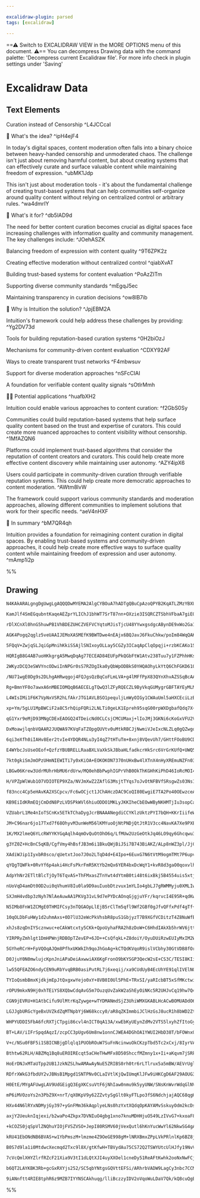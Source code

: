 ```yaml
---

excalidraw-plugin: parsed
tags: [excalidraw]

---
```

==⚠  Switch to EXCALIDRAW VIEW in the MORE OPTIONS menu of this document. ⚠== You can decompress Drawing data with the command palette: 'Decompress current Excalidraw file'. For more info check in plugin settings under 'Saving'


# Excalidraw Data

## Text Elements
Curation instead of Censorship ^L4JCCcaI

🧠 What's the idea? ^ipH4ejF4

In today's digital spaces, content moderation often falls into a binary choice between heavy-handed censorship and unmoderated chaos. The challenge isn't just about removing harmful content, but about creating systems that can effectively curate and surface valuable content while maintaining freedom of expression. ^ubMK1Jdp

This isn't just about moderation tools - it's about the fundamental challenge of creating trust-based systems that can help communities self-organize around quality content without relying on centralized control or arbitrary rules. ^wa4dmrIY

🚨 What's it for? ^db5lAD9d

The need for better content curation becomes crucial as digital spaces face increasing challenges with information quality and community management. The key challenges include: ^JOehASZK

Balancing freedom of expression with content quality ^9T6ZPK2z

Creating effective moderation without centralized control ^qiabXvAT

Building trust-based systems for content evaluation ^PoAzZITm

Supporting diverse community standards ^mEgqJ5ec

Maintaining transparency in curation decisions ^ow8lB7ib

🔗 Why is Intuition the solution? ^JpjEBM2A

Intuition's framework could help address these challenges by providing: ^Yg2DV73d

Tools for building reputation-based curation systems ^0H2biOzJ

Mechanisms for community-driven content evaluation ^CDXY92AF

Ways to create transparent trust networks ^F4mbwsuv

Support for diverse moderation approaches ^nSFcCIAI

A foundation for verifiable content quality signals ^sOtlrMmh

👩‍💻 Potential applications ^huafbXH2

Intuition could enable various approaches to content curation: ^f2GbS0Sy

Communities could build reputation-based systems that help surface quality content based on the trust and expertise of curators. This could create more nuanced approaches to content visibility without censorship. ^1MfAZQN6

Platforms could implement trust-based algorithms that consider the reputation of content creators and curators. This could help create more effective content discovery while maintaining user autonomy. ^AZY4ipX6

Users could participate in community-driven curation through verifiable reputation systems. This could help create more democratic approaches to content moderation. ^AWtm8lvW

The framework could support various community standards and moderation approaches, allowing different communities to implement solutions that work for their specific needs. ^aeV4nHXF

🧩 In summary ^bM7QR4qh

Intuition provides a foundation for reimagining content curation in digital spaces. By enabling trust-based systems and community-driven approaches, it could help create more effective ways to surface quality content while maintaining freedom of expression and user autonomy. ^mAmp1i2p

%%
## Drawing
```compressed-json
N4KAkARALgngDgUwgLgAQQQDwMYEMA2AlgCYBOuA7hADTgQBuCpAzoQPYB2KqATLZMzYBXUtiRoIACyhQ4zZAHoFAc0JRJQgEYA6bGwC2CgF7N6hbEcK4OCtptbErHALRY8RMpWdx8Q1TdIEfARcZgRmBShcZQUebQBObR4aOiCEfQQOKGZuAG1wMFAwYogSbggAGQAWACkAYTq8AEkU4shYRHKoLChWksxuZyqANgBmbQAOAHZhngAGHlH4ngBW

KamJlf4SmEGqubntKaqeAEZprYLIChJ1bhWT7SrT87nn+OXzie3ISQRCZTSbhVFbaA7giEQ04/CDWZTBbhzGHMKCkNgAawQdTY+DYpHKAGJTghicS+pBNLhsOjlGihBxiNjcfiJKjrMw4LhAllyRAAGaEfD4ADKsAREkEHl5KLRmIA6rdJNw+FcIDKMQhRTBxehJWUYXTARxwjk0NDVWxOdg1LszQcYbThHAmsRTahcgBdGF88gZF3cDhCIUwwgM

rDlXCnXl0hnG5huwPB1VhBDEZUHCZVEFVCYqtoMJisTjcU48YYwxgsdgcABynDE9xWo2Ga1GoyqIeYABE0t002g+QQwjDNMIGQBRYIZLIJoP4GFCODEXB9kvHeIPeLDeIzKZ5kpEDjogNzmG46mp7iD/DD1XdTC9CR1EQr6uoUMokLEVBsPmoOqZIILCSIQcDRpQAAqPTlM+5BQG+H7dLg36/v+gF4swIFgd6nBQMKhBGOIqDNmCkJkXM5r5nyuE

AGK4Pogq2qglz5veUAAIJEMoXASMEfK9BWTDwe4nEAjx6BQJavJ6FkuChkw/poIm84WqQAKhgQUEPjBL7wZw74cJ+yE/n+AGGRhWG8rgQiSQASuEBFEaiQgIGe8kABL/ICj6oKcSQrAUAC+2xFCUZQSKB7lVAgABWNFVLyHREdA0EwgMaDOG2iQ8DuUyjKsVRLCCPAdqqTGZRRRwnOcUwsSUNzEHcaBlocKwbiMKxzNMEzxHMwzlqqfwAkCaBtqR

5FQqV+ZwjqSLJqiGpMnihKkiSSAjlSNIxoyOLLay5CGZy3ICaqApClqOpqji+rzbKCAKo1SrNciC2YhdyV6mmBrCEaJoljClpUjaJb2qqjqLi6bqet6voIIpqDKSGYbpeguDJN99LEHGs5JvmKb9r5Kw8Kse79fukCVkW4nDFNJSU9WdYcA2aBrGM8xzA8nY9sEq4DkOrmqqOmOTukmTZCeuMlIuy687566bqMubDKcdWQIex5KaeqrnpiBPXrer

HQRIgB8G4AB7uoHKkgrgA5MwqDqAg77ECEAD84EUFpPkQGbFtW1Atv238Tuu7y1FZPhhHKsMTwTZCA1UbR9GMfcMJsaJ3HlHxJ35pWwkEOn4nQFJMIyVE8mkPDiOqepHCaUb6A+5bNt2w7we4G7MLWXZDmR2gzkC/mh4IJ5w0+X5qxBSFqrhegWgALIANKnDUxDYXe8DJWxvIo84KynFMSRLOs/UvPlEyUTsgzE4cxxnBcMINU1qBjFUTxTBuTbE

2WKyzDCQ3eSWVYncODwiInNPGr0sS7RZOgIka0yQbWpODBkS0YHQAOhyLkYtQ6ChFGKD610vq3Q1A9J+5M1SQPeuUT60YfqSGxv9C0VpgZ2nASUcGzpXR5C9KdWGlctb5lDM7FGsJRi0MxgwzWksBAIEvGgWYIJ4i5k6oJKsxY7S0wpoWBm9YiIzFLCsImpw2GQEIN2XscjUD6wHiUIWE4pxixxipfM0sVyWP3lUdq8Q2wlReG5I8EtnEHjYBePW

/NU71wgE0Dg9s2DLhgAHRwqgoj4FQJgsQzBqCoFLmLVA+g4lMFfPpX83QYnXhvAZSSqBcAAB0OCaA0qQGA2TJBsHMI7TQCAoAUFkTEv4uB6AwGcFbMM34xDmWAqBapDJUD0nyc7OCqY6nYCtmwZg2hUAQSDisggwQQGOzMRwa2UBUAxSECiapQsTmBHyWYEBqArakH0HyIM2TcJi2oHUzQNlLnCBOdgQIr57nMBgJ+fQLc/bZOsKgBAfI+QIGwPB

Rg+BmnYF0o7awxA6nMBEIOMQqB6AECELgTQwQ3lZFyRQECZL9ByVkqGUMygrGBFTAYEyMLMBwECPGas2h3ae3KNE2J8TEnqRSWkq04Qsk5KyHkgpcE3wlMyFY3ZdtQxVNwKgBptcmktLafizp3TekPJCIM4ZmLUzZPQpMuA0zvxzPlW4sZqz1mbO2VbIUmRlAHOYEck5ZyLkkr+agG5bA7lMsec815MqoBZO+ScoNPyAUhHgsC0F3RwWBxXFCmJs

L4WIsIMi1F6K7VpNxVSR2hLfAkrJTG1AVLBSO1pequljLmWyOIGy1CWAuUml5aHXCEciLzBwlkOiDEUUpzvD0AumdYXZzpkJcw+cuKF0kmvfMpc6UKQJlXfMeIa5120hIIVkkRV2ySWoAgEqK2ZPJaUk58zCl6RiUqspqrKlsGqVqxpqLWntK1V0npyr+lmpGc7MZ1rMJTMxbMjgT7FnOtwGsjZWzHY7M9fs98vrjmnPOQmq5Ib0hhrbZGl5qSY1

xp+Ym/5gLU1MpBWCiF2a8C5rhQipFQRi2LNLTi0geLK1Epreh95sqG00rpWXDgbafQdq7X+Ht3KqZ8s7jZNg9lWC9xVTeGxasPJeRGr5fyk8CihVMQTCAFBcBVGIPoCuABNRKG8uipVVDvImN85i5Q2PlOYoxSwwnKoYpI1V76qkfk9Z+OUninA/j/GmfUgGDQM2PUG00QGzRendVBK14HrUFptZBO1mRdAwUdbB3pcFUIlIQ6UkDSGRfIeqN6+D

qG1Yxr9eMjD93MNgCDExEAOGQ24TDeicNd0CLCsjCMCUMaxj+lIoJMj3GKNi6cKoGxVFU2VFtnRTMiLPAmP1XqIwuYWLCTpkcY5iAi2nOLRbC4lxOrXJ4zcZZcybe1qGDWCNJtqxCbrK84Tp3HvQFssx2G/V4cDYRhDRSYmSRxHbZw75/Z2xo4HBAdSXkMjG7JCjHq9nevZcmoFTLnIomcJSMI35GMZuY/86wdS/j4FtXofQ+h6RqEIOENJQQ+TO

DxMoawjlqnbVQAAR2JUQWA97KVqFaTZOpgQUVtv0uMtkRBCJjNwmiVJeIxcNLZLq0gQZwgqdVOQD2kTwdqpw/6/Dvyflw5fbEpHqAUdqADhj1uOPlx3evRhonjtUKk/o/bU3lPqeWrp+kBnOaTWs7eRzrn8FedhHwALoXIvCJi+u5L6XNo5diYV8GlXMA1cxI1+QLXlrS565/KQQ3ahyAm7N+sgd4dHLplHVAcdycWYRIfLO3i87eS52XfgEfEli

6qi3eXfh0iIAHv8Eer2tvIe4YDQR4NLu3yI4qZ7tHTuTm+8xnj8VQevUh7/GHttFOoBU9CDH9Nces2M76UENnBhOfSbT3bDPLPUgYXaTXPLkfPKXAgIvOtG4dQMvLjSvK1LIGvRyHXZAnERvZvY3ZpU3YIDvVTbuTTIiaxfxYeFLEsYzYoYKUzaeCzYgTQFYKfLseIIhViZzVkVzfMHefzaOF4HcU4fzdsGYFYb4MqbgbcfyDYAxB+RUZUUsQ+eI

E4WYbcJsUseOEof+QzfzYBUBRELLRaaBXLVaXkSkJBbaHLfadkcrHkSrc6VrGrKUfQ+UWQ56YhFrbUAhRwy3OhSRXyAGXrJiYxAbIbLhNAaGXhMbRfJbUoabCQXAFYcRebLrB7ZMDtEsfzeLUYDYdQrRNRcSJLHObRTgRmZmXyJRfeZsfzAbMxbmLpSxEgwWa7W7RxQJR7GWdxeWTxJYBYAog8b7Vo7WAHeo4HQ2UHCAQAXg3AAKvd9mblRysTxA

7kt0gkiSmJmOPzUHmNIEWITi7y0xKiOA+EOKOKON7370nUHxBw4lXTnX4nHyXREmuNZFn03Vwm3QrgmyXxXw0nwAFQkFWKbnWJOWoi2KsjUw027z7lN10wgCHhHgATNEoLAGoOKDM1KAsxqAAHkEBJB2JhQAAtBeJzToDg7SNKQYPeRIU4bcPKaYFQ/zchQI/Ykmc+Xo64FwqLV+LKDbWqbo2YVWKQcgtAWqHQzLNwqBErCQOBYwxBLaa7CwiSMr

LBGw06Krew3UdrMUhrHbMU6rdUrw/MQ0ehBbPwphIGPrVhB0OkThKGHhKiPhD46IoRcMOI4YRIrGY0vdEofGbgaYMseIfeBYXbdRZiKYIM2sXRQBGmY4dbM7HmYYy7Ro4WBxGcAYlxJ7WWDxLxHglqfxH7T0/7UJIHBM0Y9fIOY0S1YEwDGQJgYvf5XSN8TpdnXnAFIQa0a9UIVAS9FJbFSVO2ATAyUnVge5K/fZO2WAyQAyYE2lV3SAmXZpTFZZ

H/VPZpWlWub1O7VDIOTEP9XZa/NVJmXwZ2ZAflG3MsjtTYqs7oJvOtNFBVfSRsgwZs03Ns1JDsrs69dJXnfs0MQcttEc71MchXScvEact8WcovWDdnX/IvVc6IUWLITcx2bclpXc0cgcw8hAY83vIdHvU6ROCdJifktOR49ALOO40gPOKfEiouDdEoefY0d41MkoL42uH408x2cs78Ssw1K82s7Jes+8hFR8u2Fsl86pC9MVD83slVfFH8wFIcpl

f83ncc4Cp5eHAvKA2XSCpcv/Fc6wOCjct1JChAHczDAC9CoQI80EwgiE7TA2Po40OEwzceAKKgqeQRCzeICCYYPEgABQXh4CMCJM3k4P6D2BbBix3A+AmDeGGDC3zCYjODiGZOkPC3ZL3gmEmCWDai3C8yyP5M0J8lZNhAyzAScPFL2lgVWgQQKzMLlMMMsMOiVIXUgDOjwQ8La31K9Pq3ZKa0oTVKui6sgENN8IvkgEBmtHNN8jS3YStOGzCNtJ

KB9EiIdKRmEQjCmDdN8PzLVDSPkWVl6hiuODDO1MKLyJKKIheCbEOwWByNKHMTjIu3sopCaOTPu1+yX1cQzM6OWDip4E+0Hn6JSMHiGKeuhK3gkAACECBrBrR7lZNWV9B2VFM+19IVK61wK+sDRlixjob8BYaZMWVO0kbu1OUlM3x0bRMTlMbdhsLbKR08Kx0k5zjmIh8rixIbiWqCwKLJ9p8aLpJXiF9Vrq5V82LcaYamZCa5MSaFMybUaYlKaK

VZUabrL1Me4nIoTSCnKx5ETkTChaDygJcrBNAAANegdiCCYKlzUktzPYI7bQH+KKrIiifeWLQLZUDbSQlk/kiLe4ZWbQAQjcaYfYRYQqUQ/MQq5UfkmaMqsU+UiAKUtaEwwrcwhqhUqw5qnBOwjqhwm6CBO6LU1w/OjUXUwavOkoEa40sa5fAI/rS0p0ea90Ra1q+0pi0xWI1GCYLaj0v7XayxKYBYZYPeYxE6ouxdc6iMtAJRN4dcJRWMuosGq7

JM+C96nar6jo17Txd7f68OhyvM3unWeM56lKMYuoOjNtPNDjQtJtR1V3cc4NavKA7Xe9PXE80+8++5S+gtRgOVBZdS++pNMWFA5++vHETvPCemgbMOPvZmwitmvmsi1RSivm9dAW+lBiqIgGNSUW349AM+lNC+9jb+m+v+u+0vQB5Ap+uvXXMBggtWog7gfuLWwUozCeNymgjy8oXytgdiIwPEpoCCfQK2kkrmneEYOIQqco7xUYNqfK925qXML2

1K/MX2lmeQ6YLcRWYYKYGqAqlh4qmOvQuOtOhO6q/LfMUw2UzGeOtkJq46LO9qy6Ghcqwu3gcq0u5x7wvwI05Ik0nrM0wImayAEIm00bP0YWwRDu2EeIbu3xna70+RH+dsGmEe1UemYM8hdJ8M/bEsKkveCiI7ee2WBoix16lepxNo57M0H67egGvetumE0Gos4+iG9ASGoQQURwe5B/J/GnNJV/TNSsutBAKtYlF9N+r2dpzp+/SPR/aPWnAZvs

g3YZ0Z+HcBnC5qKB/CgfVmy4hBsfJB3m6i1BkuQWjBiJ5i7B743BiAKZ/ALp8nWZ3pl/JjC8lZoTcZuh8ErTJhr7RylhlykzFEg2iQfQccZQCXGoFYBFYRiSUKyAMRyqZsJRE4ImZYLceIeR4ifeJR4q1R4iXqI4JYOKzqEQ2R4U5LUeKOkU2O4uzEeOxOmqixlO+qiU9OuxirFU7OpxjUul+6Xq9xgazxg0nwqu/wgJuusGOa0IpusJ8bBpp0kR

XAdiWJip1IyxbR0sco/qUetxtJoo7J0o2LTqD4d+E4Ipo+6EuxG7N6tVtM9ogmTMt7P6upvTAJYG4JQsvmYskoVpiAYURcOAPEcPRwSmETFPXStJKIXHUgLhbG63MYgNuAINnm+5UNwscN6C2XFETFLkONxmiBvYrZpmgiqdEs/Z24w5h4jmp42iyAeindBplitfcoJNlNkN6+lgTN5cqN3N2NnIL59WxhzWv5sgqlhEthpE9ysKCzNgCgCYfASG

qYQgTQWFk+0RvYf6p4aki4HcFsPkrFmR5KtYb2mQx6YER4bxDcWqY1+kvR8d3gaO0qoxvlhlsx5Ouq6xkx2xzBex2wxxzw8ugQHq89se4Du6Dx3liu0V3x6uialhaa4I6V0JiI8JhVqJ3ASG1VhphJ1ATYUYA4MYGM/VvI068eqmC6n0vKWqCYHqaoh6he5pq1spu7O1qWdMjerxWp3et1/epfQ+xey48oOeSTVtbpxU7kbAZpUMfiu8mJZ2a0Km

AdpYhNr2ETltBlcTjOyT6TqvAS+ThFMxasZTnYwt4dYtmB0ti48t6ixBkj5B4554uis5xtj18aq51im59T9BmZ7TzIKTgyWT9ShTozzgEzkoLueh2y35wG/5h9wF9h4FzhiQGoOAGKccSGueHgFV1OdguFm2rgwYI+MET+UsOjvk6upiZ4V+FKvF9k5sXgvqVFqQ1YCie9+E3gTK2OSaGll97q7LExxl8x2xFlr9tl9BPz5UqiVUnOvUoDihAugV

nUoVqD4amDt0OD2ui0qVhumV8Iu0la9D9auIuobDtzvux1mYLIo4gbLJ7gRWMMyju0XMLIwqYjwRBj4pkY2xFjlo879ey7zexQvzPKau9WBpgTpjtm8ocYwAdF3fZpO7ZokoAOnXdW5JQbJqxtiK6cavY4eEfsNUBkfUf98g4MeX1sfWrB16aJHuvwRyFoGzi4G9nbODn7Ojma2Z862IAG3GLzvm2xa8f4fLZEeiesgSf9J0ecRMfOBKfYQwSh3I

SXJmH4vdbp3zNyh7NlAeAuwAA1PKVg31vL9d7ePYDcAOnqGjgjuYFr/kqrvcI4E95R+qdKwl67vefqNrg9yljrlRVUQxtAAbZrCqtBIbj9qxlBb9iTzl6b7lwDw38DkhJbvlyDoaiASu2D8VyawJpD3blDg7tD87xViMLsM7j66I3DgxFqI7XMXV4mR7ye5+Ajgj30u6mo87KHxM+xcphpgHl7LMiiLzAbcH87yH71lpyJYn7nTgAOZajICgPEdE

N5IMb8FnW1ZCMgE0THMIFCsy3nTQGAOpLlEjB5rClTm5qfl9Wf2GBf0gJfvQFfxPdf4gTf+Mbf9DQnPcrVZpY/swU/9ZyBqcVgZltfWM6VnpW3Z7VsM4tbNBlJlc7l8sGh6QXoKnF7T8jkfZG/ov2X73Mn+1SF/kpnf679g8dsA/qgF/4kBGUZ/aaArwYbj9oSsJAFmrw4YztygcwdyDwAaQYkjANQNdlvDJIZQQQmVPKNPR0Y8ByuxVQiiCFxY+

10qOLDbFuHWy1d2uhmAxs+0D7lU32eWcPkVhsbR8puS1GbjyzT7B9XGfVCDitzT4Z8NuWfBDkEXroQw9uzdfkK3SL4YdxwZfeJntV8glQvMrYTRNzW2zNRMmBrJ7qgDNaxZwQbfT7payXrd9WOvfDjoDwH7GJeouZCHk0zoHQ8JAEENgO7m4odN7mbaQIHABsjw5nmYyfTv0yYwTNygOQvIQbm+TTN7kxQ0oS+nKFBdXcsecFAAKLZACrOuzGzpz

xhJs8zqDnIYScznwuc+eCAkWtcxty5CKk+QpoUyhaFRA2h8zDoW+C6HhdIAkXb5hrWV6jttaFBSdnrVRIzwIAdQLsCbXszLB2INEXgfCwgBiMmw2gbRtPWvZ+ZnekAQijFWkFnsn4nUA+DIwUH+l9g3vCOvoyfa6F1BxjcbmHxlI6Co+k3Lmm1VT7zcTByffriXQsHzcrB3WZilt0Q72DrSI2VDvK1cHHdUYDwubO6Tia91cOPUM+FSXNYkdAhvA

YIRPRyZmhlgt1DmHPWnjRDBOpTZevEP+6JD++CsQfqkL+Z8doiY/OyuDUiRzwEUIyMxIM2WY6UbQzgMgNfSrxU0YUqzT5uf2VGqiRczADUdeS1GwAdRakRgPqKVonIRmHzasD0PM59CdmRFMAUMLs6jCOe0ArnrALeKYNZhnnU0TsmkwWilmVoiNtqN1H2i+Kzo6tMaOoE2UfmI7WLmOw64Jcp2zAjXhIHij6BNAFAHFPQEeEFcwqAggQtoCyiZg

5GYheRCrH+FpVQOqAJQm8PfhxUKWkIh9qoJhGoAg+kCTQdKVqoR9islVCbhy30GtVDB8fOrIt1bFmCcRs3Mugn3T7rcCR41IkXYJ24OD8+S1FwTMMiZUjYQAAcQ8EMivB/1I+P9RlFnV2R9fNkXtiNZZhYs7YAQv4Pb6PVO+IouIX9yPHscHWkorotKOH5A0AJBZQHJkKE4SA5QuAUFLEmyR0ZHYP7awqflmYIwgMi/HYen1x7lA4JCEqpGHhQl6

D0JjuY0N0mwlujcKpnJniAPaDeiAxwwiAX6KgFronO9bKYSGP3QecW2sE+CS3C/TESI8KIiPORKwl38cJewxXmJPoH6ZVepw9XmiXKAcBhQNEbAHUCaDsQWguXYkvlw3ZVjDgKsJRPk1vi6MsWLYQ4EoIBGRYTghwfzDuAWDrY6x3YjQlCN66wjX2g3d9oiNTrjdUJmdf9uiLXGYjFxgrFccK2g7eNRqNgqajuPzAhMyRBfCkRBJiInjcA7kC8Uv

lw55QFEAZO6ndyCEN9uRbYvqBRB0asiPutRL7j6xeqij/xa9CUdUyB4EcUhYE91qlIVElNQBibQNsGwvLpsu2v9Z9G+FwDJs0QVIP4DhKtw3M22/UysoNJ35759IY04/pNPCDUTNmHolml6OHzgCuaE+NiV0A4k88uJFzdzkgNml9SKKA0ztktNvqjTxpbAdaVJJoHRcMxDlLMc5SYFJcWBEoDElAHwCkA54+gJULpJCoViEWewLMA7XfjnxfShi

TYIoQsmbBmxKjdkjmEpJtQxgxwYejo0xY+8VB0I0Ul5PhE+TRxSI/yaRIcbBT5xSfMKctwimrd1x0UsVqaWz6SsEpyHJKQeMO6UjnSqMHSV4ySJsdlsBMZ4DTA+BrB/BhUjkcVKNae8Zg/BHjvdWqkxCu+NrHvuKKAnNTkhQ/NIaPwyGKish6AdiPMXPyu5KylYQgAKGEx8UaaaSMSEOBqESAzZ1EC2W+CtlMAbZxtWtAaIdmsBuIzsumr0ILZ0T

rOPU9mkxN9Hj0xhTEiYS8XQbwCdqAvG5m7OuzqUvZakW2aShEyOiNKc5R2UHJvCq19hw7Q4ZmOOETtXKuY36fmPQAaBcAfIU2uwPLEGSPcMjQ4JmFir5Qf4EwZsJV24C3w0ZLvRcebzipeZv4AhTVoU0Jk+QCO40brtXQD4DiNB3krQb5NZYTiApf7LlgB06oYiQOZCcKUYLxEbizQsUnPiSMbr7deZhfVKcXziI8DaR21S8e4mupJNnaurYYLdx

CGN9jEVRU+H1AtbCifu9UlMtrKqZywge+wTYDMANmdSjZ3UhiWMXGKABLHcACwBOMUADdO6gG4YPorAr5ZNkQDwAvpppeEv4pgpwV4K2ABC9ssQuXRkLNpvAfwYz2AERyUFUcwuDHNyJxz2J3PXntxMuaXSViVC3BfgrFiELqkDC0hcZ1LkySYun0quawxrlnCQW6APkDwFPGaBhQcwYULTXXh6STe/Aj3J1EyonBcovUImHlCzBYsNgx7W3jZPE

LGJJgbURGcYgeBxUVZkdZqMTNpbYj6W68kccy0/aR8qZKImmbiJClHzGsJ8ucR1h8bWD2ZtgoJoNm5kLU5WQi9uulMJIvye62UrwfvE3CzAYqBUg1o2HlmXUW+G2YluQi/GMdoJv4zWWKNSl99dZb2f0t4jB7gSdqXU77pwpQEo80B2A78JkDtmEo1IwgdHE9JemISby+nKgTj1U6DKJe+ox/mMtzkEouQ7Ac5NIrWkrJecREg0beXhyLKqeuxd0

WHPYUDDI5FbA6fcRXTjCTpgi86cvl4nICT0qA13A/xwEbKyUEynZdMv2VTS5lxyhZfItoGySVe2Yn6frWS7oBTgc8PkOxDxIABFGsK6XBnW125u8G3kkEt6KFPg8VS+GgHPg3wnedXVsS/FhlB0UW9YnsdmNSUrzBxA3MmRvIpl+Tt51MoKVErpnOEGZKfXlQkpinJK4pqSxKRkvJFZK0pAs2EBUCykV8rxPRdbGsAHq6sBR9458ZdXOA5RSwOqk

BT+LAV/iIFrSpqdAqzI/zcpCC3pUgv6Um8nw1onnCJWEA4DGhOA1YWUI2HbD38T/bFOWnxQOy60GwyXkHAfyloe0S6Hfr+GWS6QMIm5CHD8rGTIS5UgQX7LDUtSrSJpBywSbWTqRmBWADSQuQA3+RQYsIFuA0hQrwaOrmyLq78G6u/Aer1hz+BZq83UDZo1+ZafjBWgLnQEDRwahHKGowmwYI1PNKNbfljUsB41zqx/sJPySprAw6a78JmuenZrQ

V+c/NSu0FBF5i1SBICNBjgDlqlq1PUObROuW7SuFnNcinwuOkCKzpTbd5Tc2xCxj/8IyrVAUIbUIAShaw6sO0O9VtqTkHavjP2UDV9rm1P4AdSRMdzDrOUkam/B0LjVuoE1tapCSmhvrzriU+2JdTMtXVHL11RnQtduvIYlqJk+6w9bsLelaZkFMJeSTCsUl5jlJrsvEvZiqCgQTamKwxRDJxVAi34e7OKiCAHraEGxqATpY70cUtin4swOIBuA3

Bthtw62RLH/ABZMq1Bq8uEROIREcqt5aCHeTHwMFx8D50ShccfMZmny1x+Ii+aKqvm7jSRkq5KdKsfmow54Cq5EIUpODVQXgZYXVpmEqXpEnJqhSqWFCFGGq6pxq1er3TaXmqFYhiNqO1LlFnhbVtU+1egF8r40oAU5adTgMID6AfAK9MSVHjA0EBlAB6dQJmn/XkoHATAOpK3EbWKpb8xyujBhFLQnLJIk6xDRlqxQcAO1s6vEI7C/qcY+KjgZg

HoErDNJxMTaUTpp2UB1JzkNZSLhwAMAwAyNuE5ZRIBS0rh0tr6rLTlrux5a5mBW/AEVrUglb48MkCrU3mq2frWhtWvimHka2QUJ1rqDfImtwHdbU1fW6+gNrMTDamAo26lONo07SZ7kM2pvHNoW1LboGGzXgBZ3Dk3LOFdyq9f6P4VBiha96kRWMTW1paQK7W98Nlreq7b2hhW4rZIFK2QpTtJAGshdq/XqVQ89WlNHdpmTNaENT25DV1uTVzret

RDfrXWkG3fbdUY2vJBNsB1Mpgd1SNTPNv0CLaIVtlKjQwIUmqKlJFw9iHKCgD6AF29AOUG3NN4ZROo0cQxDuH7neJDEIwAmQlRBhjRrJ4myLG1D8h8Ef4GwHRnlW8UsNXJuwlTSyoMJsrglI3UJeOO03cq95tMlxliMT7uFTN4iTrEkv8YcztuXMvPjzJbp8yH5GHGsM5vVYEwB6pYG8ZyPZHvwfNQpB4LVHyYGrGlRq5pQ1PC1mqnWXRPeMPWtU

H0EtE/MYgAFUwgLAV9UdGEigQ3EgXKCsuVtF6jNhIaw0nmu9k5yyUNW/SNsKnWvrWdqGlNVjjDD5IAUr4bAHsqzUgrcND6YaXJyW0zTIkLewsO3q5Cd7OQ3QHvdaKGTxjlUzW0noaQJSj7fZjsCfTEin1taZ9X+FDd3vZ2dliMy+4SGvpXUb6hJBo5aRwHB3HrLlp6/oeevh1VtHl8c55Xev54Pr99re7HR3vMBd6z9MnXvbpX70Jib9Q+uhPfuz

mP6iMVOzoYs2n3PbZ9X+nrT/qX0KpV9y62ZZvtySgGlt0kyFTLpo3fS6NdchjajAQC68qgHAdyCbRpEcbsVWu0xS4oOB7sf4Eg3JubopUyCqVVJMELe2+ECkH2Lukqv2Pd2BLPdSdTeWNy5URKeVTM4wTErI4h7NQQqrxhHs3E10JWMe2anHts13yUpO1BzbCAxKp68YXgqxc2C6izzNVwZTYHnrlibB8mNMKIWrNAUhay9JqxqTrMi1dFPEfUUY

HXv44N6lRYxNDMyjGy397+yGnFMm36kAqplyeLNs0hzYxtXQdqOpKAYAMvSskuyOdm2kcDsZjoNR1PE6tiR1ItteO8nsZx9UlGLyDsQgE3g5CGcBQq+zivgRNEFGg4c/BABMee3lH22WyyZbstwNF56jy4ftqWhaMsHs17RoUJ0bTY2z4UvR/Yy+qqTDHctoxsLuMawGVkpjMxxANaHmOYTUwSx0zpDoZpQHPR8DfaQjqOkwDTmSc6YSnJQMrHHY

axjY2UeuknIqjexi/b2waPo4Zkpx7DVNIuO4gbg1xno7knuMDHHjuO549LzIVvG7+kxoaF8bmPmA/jroTgxRuIJ2rZdtG+XfRouGaA54UwVFbZCqAS4wZUhkRjIYqiHAX4SiYmNFRnrZGhNpYVYCPLZKtjjWSQbcFuEUS5VFC/gnxcRFfh08Dg73CLm7rXnGGmW3uscboIsMB6HDfLUwXEoM3h7Elzh+DmKtz57j49zgxPT4Yw6+UAjXpQpYrAI7

+kCOZS0jqSpVlZNQhuYIOjFVSZVSO+JepI80RSMV60jVexQutl6hKnYucWwYl62NkwSG4gAS92xeZaDnFyAMUVqVtFZqszihrNNJmFW7dmHTzupsLoDYJn0SMNjmI6b1yO85qjpwaRJjYlZoVM2dpStnB2kKxRW6y+k61+DcKv6egH0DsRstpwQgDwG55JRpDJi3eOthrE5R1gOULel8CxZlcrJqhpxfIjLBvC3FggulXocNPaHmVlp9TeTJCW2n

kRU41EbONdNB6BVAS+w1YbPmszM+lmzme4Z9OeGE998gM+lNRXBmxZPpLVkPRlnlKp6BZ8jlqpewF6KIj4lM9+LTMQBrWGZsLZ9Ur0/V2w+UbcDkflF5GTZUSL5W+HIHOx0c5s3HJbINyBAst0QSbTdv05DH5OklVJJ+VdSQ1mkfymZvhl/WLMmjTMC/fgeVRnGCTcxGgx/te0c780nGOpFZkIlfogN3akDfnP53NofO8NImvJjqQo0eUK0mZCLt

B0S7d9la1i0MtdwcXecmqd2Txc9l8X/gtKfwH+TBVydAu75CS72Q2TSWYUtcUlHJfy19NvV2lZ9ZfrtFqX8TUqTSyzu0ts76D72n+oZZzUmWA1heWXDAT+0C6AdUtRGsjTloOWYksGZy2LrB1tnodZ63s9HP7O8LBzUJyYTCelWpzJ+bF/SN5a4t+WZYAVpvPxeCtCX5l4VmTpFZvQZIYrMl+K4eEebyWvVil1K7UdUtNWsrd6DYlpaTw6WYUnOj

7cVcQmlXHYZlrfRZcF21Xia9V3tI1dLQtXJI4uyXXOel1cneDy51ReAFtKwhk2ooNxNwFCjQA/gGQcoEcePDbAGAPOCgNDR90Ms4UGNvkH0B54iBjoTQDNKKFZVfn2VdFXG2LHxvpBUbv58Jf+exu3k8bGaGiIBdzqG8cbpABm+kEJv0zjNpN9m+TYJv9VwLrN+m/zfSC2Rz5fjetmTayAU39AGJbcTNTZsc39ANEbZjtMRsi2ZbjNiAzRKlt82t

b6QT2LAYKBK3Rb+gcGxRXYjs252/SC5qbYNtgsGQVttEFSi/ARhrbVADW9LagCy3nbc7CCMb22jY2hteufACbR9L7BEbIdnEPgEcxoBXxom09ibaMC5ChGaAVEqM0upAs9byt8WxImNIsyGQ2N2kCQCBNsI0lpd7oGBAjkV3iAc8ApOOA2vqzZqJAeUqiUho4gLMwBSkAAAozgoZXgPvCyT92skrUAAJS8h7IygIMFyHKDd3cAfdgjsPaXu8AV74

9iANnftt4RIE8tphR6z9MZB7IYYNSCAkhuqg/lliBczzyIDV2oVqoWuLDaV7Qk/kQ8cuQgE3t2AYoHGZgMKFrhwB67zsRu8JlAWwhiGdQ/AGfbYJGKM8V9YsCXHwwGAA7ekm1SWZl2hAOIYDhYYEiCjgBkS/IRtG6GACBQQAgUIAA===
```
%%